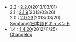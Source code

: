 - 2.2 : [2.2.0](http://symfony.com/blog/symfony-2-2-0)(2013/03/01)<br />
  2.1 : [2.1.9](http://symfony.com/blog/symfony-2-1-9-released)(2013/03/26)<br />
  2.0 : [2.0.23](http://symfony.com/blog/symfony-2-0-23-released)(2013/03/20)<br />
  [Symfony2日本語ドキュメント](http://docs.symfony.gr.jp/)
- 1.4 : [1.4.20](http://symfony.com/download)(2012/11/25)<br />
  [Changelog](/changelog/1_4)

